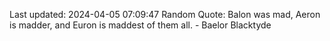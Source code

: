 Last updated: 2024-04-05 07:09:47
Random Quote: Balon was mad, Aeron is madder, and Euron is maddest of them all.  -  Baelor Blacktyde